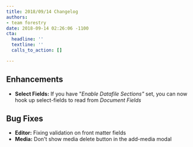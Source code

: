 ```yaml
---
title: 2018/09/14 Changelog
authors:
- team forestry
date: 2018-09-14 02:26:06 -1100
cta:
  headline: ''
  textline: ''
  calls_to_action: []

---
```

## Enhancements

* **Select Fields:** If you have "_Enable Datafile Sections"_ set, you can now hook up select-fields to read from _Document Fields_

## Bug Fixes

* **Editor:** Fixing validation on front matter fields
* **Media:** Don't show media delete button in the add-media modal